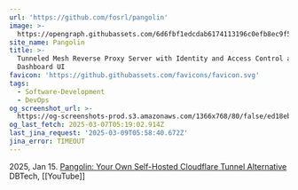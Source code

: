 ```yaml
---
url: 'https://github.com/fosrl/pangolin'
image: >-
  https://opengraph.githubassets.com/6d6fbf1edcdab6174113196c0efb8ec9f59e37236e9a4357487b03c4877a1744/fosrl/pangolin
site_name: Pangolin
title: >-
  Tunneled Mesh Reverse Proxy Server with Identity and Access Control and
  Dashboard UI
favicon: 'https://github.githubassets.com/favicons/favicon.svg'
tags:
  - Software-Development
  - DevOps
og_screenshot_url: >-
  https://og-screenshots-prod.s3.amazonaws.com/1366x768/80/false/ed18eba8969efaf5fdb7425a56a7a0e85fbb996a56afc5d3bd51cbc89f946ed1.jpeg
og_last_fetch: 2025-03-07T05:19:02.914Z
last_jina_request: '2025-03-09T05:58:40.672Z'
jina_error: TIMEOUT
---
```



2025, Jan 15. [Pangolin: Your Own Self-Hosted Cloudflare Tunnel Alternative](https://youtu.be/a-a-Xk1hXBQ?si=DBMvyI3u3X3j-Hz2) DBTech, [[YouTube]]
